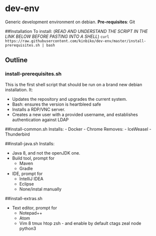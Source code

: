 # dev-env
Generic development environment on debian.
__Pre-requisites__: Git

##Installation
To install: (*READ AND UNDERSTAND THE SCRIPT IN THE LINK BELOW BEFORE PASTING INTO A SHELL*)
`curl https://raw.githubusercontent.com/kinbiko/dev-env/master/install-prerequisites.sh | bash`

## Outline

### install-prerequisites.sh
This is the first shell script that should be run on a brand new debian installation.
It:
- Updates the repository and upgrades the current system.
- Bash: ensures the version is heartbleed safe
- Installs a RDP/VNC server.
- Creates a new user with a provided username, and establishes authentication against LDAP

##install-common.sh
Installs:
    - Docker
    - Chrome
Removes:
    - IceWeasel
    - Thunderbird
    
##install-java.sh
Installs:
- Java 8, and not the openJDK one.
- Build tool, prompt for
    - Maven
    - Gradle
- IDE, prompt for
    - IntelliJ IDEA
    - Eclipse
    - None/instal manually

##install-extras.sh
- Text editor, prompt for
    - Notepad++
    - Atom
    - Vim 8
tmux
htop
zsh - and enable by default
ctags
zeal
node
python3


